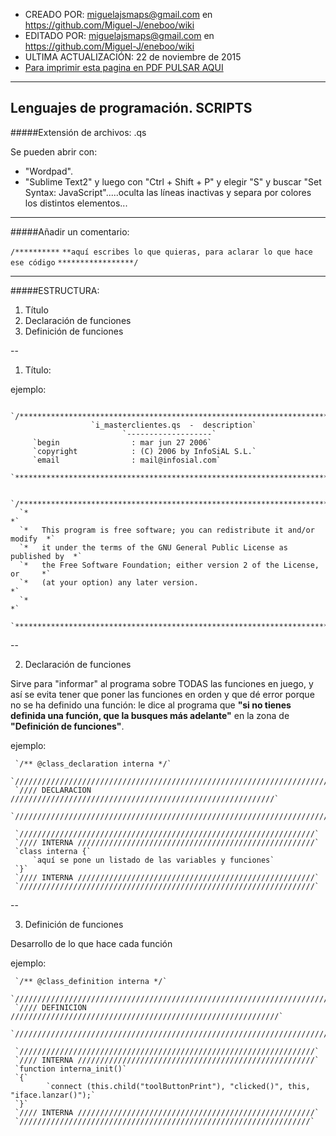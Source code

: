 * CREADO POR: miguelajsmaps@gmail.com en https://github.com/Miguel-J/eneboo/wiki
* EDITADO POR: miguelajsmaps@gmail.com en https://github.com/Miguel-J/eneboo/wiki
* ULTIMA ACTUALIZACIÓN: 22 de noviembre de 2015
* [Para imprimir esta pagina en PDF PULSAR AQUI](https://gitprint.com/Miguel-J/eneboo/wiki/Lenguajes-de-programaci%C3%B3n.-SCRIPTS)

----

Lenguajes de programación. SCRIPTS
-----------------------------


#####Extensión de archivos: .qs

Se pueden abrir con:

* "Wordpad".
* "Sublime Text2" y luego con "Ctrl + Shift + P" y elegir "S" y buscar "Set Syntax: JavaScript".....oculta las líneas inactivas y separa por colores los distintos elementos...

---

#####Añadir un comentario:

`/**********`
`**aquí escribes lo que quieras, para aclarar lo que hace ese código`
`*****************/`

---

#####ESTRUCTURA:

1. Título
1. Declaración de funciones
1. Definición de funciones

--
1. Título:

ejemplo:

     `/***************************************************************************`
                      `i_masterclientes.qs  -  description`
                             `-------------------`
         `begin                : mar jun 27 2006`
         `copyright            : (C) 2006 by InfoSiAL S.L.`
         `email                : mail@infosial.com`
      `***************************************************************************/`

      `/***************************************************************************`
      `*                                                                         *`
      `*   This program is free software; you can redistribute it and/or modify  *`
      `*   it under the terms of the GNU General Public License as published by  *`
      `*   the Free Software Foundation; either version 2 of the License, or     *`
      `*   (at your option) any later version.                                   *`
      `*                                                                         *`
      `***************************************************************************/`

--

2. Declaración de funciones

Sirve para "informar" al programa sobre TODAS las funciones en juego, y así se evita tener que poner las funciones en orden y que dé error porque no se ha definido una función: le dice al programa que **"si no tienes definida una función, que la busques más adelante"** en la zona de **"Definición de funciones"**.

ejemplo:


     `/** @class_declaration interna */`
     `////////////////////////////////////////////////////////////////////////////`
     `//// DECLARACION ///////////////////////////////////////////////////////////`
     `////////////////////////////////////////////////////////////////////////////`

     `//////////////////////////////////////////////////////////////////`
     `//// INTERNA /////////////////////////////////////////////////////`
     `class interna {`
         `aquí se pone un listado de las variables y funciones`
     `}`
     `//// INTERNA /////////////////////////////////////////////////////`
     `//////////////////////////////////////////////////////////////////`


--

3. Definición de funciones

Desarrollo de lo que hace cada función

ejemplo:


     `/** @class_definition interna */`
     `////////////////////////////////////////////////////////////////////////////`
     `//// DEFINICION ////////////////////////////////////////////////////////////`
     `////////////////////////////////////////////////////////////////////////////`

     `//////////////////////////////////////////////////////////////////`
     `//// INTERNA /////////////////////////////////////////////////////`
     `function interna_init()`
     `{`
        	`connect (this.child("toolButtonPrint"), "clicked()", this, "iface.lanzar()");`
     `}`
     `//// INTERNA /////////////////////////////////////////////////////`
     `/////////////////////////////////////////////////////////////////`

